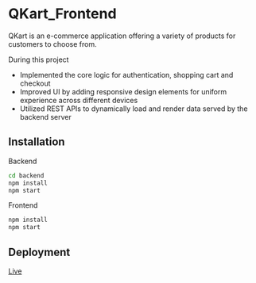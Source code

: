 # QKart_Frontend
QKart is an e-commerce application offering a variety of products for customers to choose from. 

During this project

- Implemented the core logic for authentication, shopping cart and checkout
- Improved UI by adding responsive design elements for uniform experience across different devices
- Utilized REST APIs to dynamically load and render data served by the backend server

## Installation

Backend

```bash
cd backend
npm install
npm start
```

Frontend
```bash
npm install
npm start
```

## Deployment
[Live](https://qkart-frontend-ehtesham-tariques-projects.vercel.app/)

